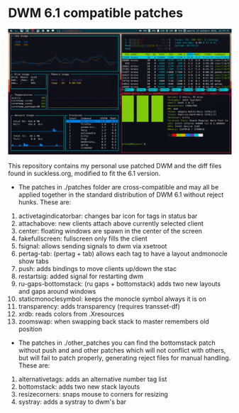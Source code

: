 # DWM 6.1 compatible patches
![picture](./screenshot.png)  

This repository contains my personal use patched  DWM and 
the diff files found in suckless.org, modified to fit the 6.1 version.  
* The patches in ./patches folder are cross-compatible and may all be
applied together in the standard distribution of DWM 6.1 without 
reject hunks. These are:  

1.  activetagindicatorbar: changes bar icon for tags in status bar
2.  attachabove:           new clients attach above currently selected client
4.  center:                floating windows are spawn in the center of the screen
5.  fakefullscreen:        fullscreen only fills the client
6.  fsignal:               allows sending signals to dwm via xsetroot
7.  pertag-tab:            (pertag + tab) allows each tag to have a layout andmonocle show tabs
8.  push:                  adds bindings to move clients up/down the stac
9.  restartsig:            added signal for restarting dwm
10. ru-gaps-bottomstack:   (ru gaps + bottomstack) adds two new layouts and gaps around windows
10. staticmonoclesymbol:   keeps the monocle symbol always it is on
11. transparency:          adds transparency (requires transset-df)
12. xrdb:                  reads colors from .Xresources
13. zoomswap:              when swapping back stack to master remembers old position

* The patches in ./other_patches you can find the bottomstack patch 
without push and and other patches which will not conflict with others,
but will fail to patch properly, generating reject files for manual
handling. These are:

1. alternativetags: adds an alternative number tag list
2. bottomstack:     adds two new stack layouts
3. resizecorners:   snaps mouse to corners for resizing
4. systray:         adds a systray to dwm's bar
